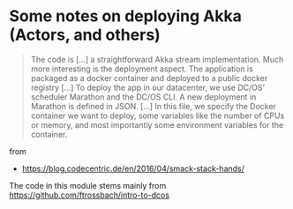# Some notes on deploying Akka (Actors, and others)

> The code is [...] a straightforward Akka stream implementation. 
> Much more interesting is the deployment aspect. 
> The application is packaged as a docker container and deployed to a public docker registry [...]
> To deploy the app in our datacenter, we use DC/OS’ scheduler Marathon and the DC/OS CLI. 
> A new deployment in Marathon is defined in JSON. [...]
> In this file, we specify the Docker container we want to deploy, some variables like the number of CPUs or memory, and most importantly some environment variables for the container.

from
* https://blog.codecentric.de/en/2016/04/smack-stack-hands/

The code in this module stems mainly from https://github.com/ftrossbach/intro-to-dcos
